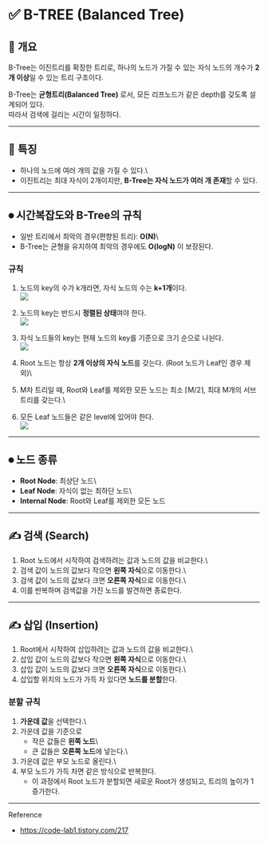 # ✅ B-TREE (Balanced Tree)

## 📌 개요

B-Tree는 이진트리를 확장한 트리로, 하나의 노드가 가질 수 있는 자식
노드의 개수가 **2개 이상**일 수 있는 트리 구조이다.

B-Tree는 **균형트리(Balanced Tree)** 로서, 모든 리프노드가 같은 depth를
갖도록 설계되어 있다.\
따라서 검색에 걸리는 시간이 일정하다.

------------------------------------------------------------------------

## 📖 특징

-   하나의 노드에 여러 개의 값을 가질 수 있다.\
-   이진트리는 최대 자식이 2개이지만, **B-Tree는 자식 노드가 여러 개
    존재**할 수 있다.

------------------------------------------------------------------------

## ⏺ 시간복잡도와 B-Tree의 규칙

-   일반 트리에서 최악의 경우(편향된 트리): **O(N)**\
-   B-Tree는 균형을 유지하여 최악의 경우에도 **O(logN)** 이 보장된다.

### 규칙

1.  노드의 key의 수가 k개라면, 자식 노드의 수는 **k+1개**이다.\
![](https://img1.daumcdn.net/thumb/R1280x0/?scode=mtistory2&fname=https%3A%2F%2Fblog.kakaocdn.net%2Fdna%2FQjG5H%2FbtrBgpDJkg7%2FAAAAAAAAAAAAAAAAAAAAAOVnYLFyIT3AB23WtU9lZhkCGBc6NrtaZFxaHuLQCUim%2Fimg.webp%3Fcredential%3DyqXZFxpELC7KVnFOS48ylbz2pIh7yKj8%26expires%3D1759244399%26allow_ip%3D%26allow_referer%3D%26signature%3DBatQaHV2oOftEMBSL56ZmCGvLH0%253D)

2.  노드의 key는 반드시 **정렬된 상태**여야 한다.\
![](https://img1.daumcdn.net/thumb/R1280x0/?scode=mtistory2&fname=https%3A%2F%2Fblog.kakaocdn.net%2Fdna%2FtxFtg%2FbtrBfY0XYJQ%2FAAAAAAAAAAAAAAAAAAAAABMV8FCwY368B2Piu1F8pBIiw4yGbNYSGzsn9exSK8tp%2Fimg.webp%3Fcredential%3DyqXZFxpELC7KVnFOS48ylbz2pIh7yKj8%26expires%3D1759244399%26allow_ip%3D%26allow_referer%3D%26signature%3DIB%252FzgNi2jbMQsXBZ%252BHXjXdyxfQ4%253D)

3.  자식 노드들의 key는 현재 노드의 key를 기준으로 크기 순으로 나뉜다.\
![](https://img1.daumcdn.net/thumb/R1280x0/?scode=mtistory2&fname=https%3A%2F%2Fblog.kakaocdn.net%2Fdna%2FJOl2D%2FbtrBfFAuAgh%2FAAAAAAAAAAAAAAAAAAAAAOFQMy-V-3QdIp7p9deUMprgaouvbnbpYv0eorarXQf3%2Fimg.webp%3Fcredential%3DyqXZFxpELC7KVnFOS48ylbz2pIh7yKj8%26expires%3D1759244399%26allow_ip%3D%26allow_referer%3D%26signature%3DYUUzJu8lZ9gTNlhQK2FZWrF80Xc%253D)

4.  Root 노드는 항상 **2개 이상의 자식 노드**를 갖는다. (Root 노드가 Leaf인 경우 제외)\


5.  M차 트리일 때, Root와 Leaf를 제외한 모든 노드는 최소 ⌈M/2⌉, 최대 M개의 서브 트리를 갖는다.\


6.  모든 Leaf 노드들은 같은 level에 있어야 한다.\
![](https://img1.daumcdn.net/thumb/R1280x0/?scode=mtistory2&fname=https%3A%2F%2Fblog.kakaocdn.net%2Fdna%2FBVE0C%2FbtrBfY05W5E%2FAAAAAAAAAAAAAAAAAAAAAKcvmqCyhTezGVXfVgZ2-A3BCuf4SG4q6YA7AOUdJ8zH%2Fimg.webp%3Fcredential%3DyqXZFxpELC7KVnFOS48ylbz2pIh7yKj8%26expires%3D1759244399%26allow_ip%3D%26allow_referer%3D%26signature%3D4DBkRsjneoBC1dGD5UWEvK8xRmQ%253D)

------------------------------------------------------------------------

## ⏺ 노드 종류

-   **Root Node**: 최상단 노드\
-   **Leaf Node**: 자식이 없는 최하단 노드\
-   **Internal Node**: Root와 Leaf를 제외한 모든 노드

------------------------------------------------------------------------

## ✍️ 검색 (Search)

1.  Root 노드에서 시작하여 검색하려는 값과 노드의 값을 비교한다.\
2.  검색 값이 노드의 값보다 작으면 **왼쪽 자식**으로 이동한다.\
3.  검색 값이 노드의 값보다 크면 **오른쪽 자식**으로 이동한다.\
4.  이를 반복하며 검색값을 가진 노드를 발견하면 종료한다.

------------------------------------------------------------------------

## ✍️ 삽입 (Insertion)

1.  Root에서 시작하여 삽입하려는 값과 노드의 값을 비교한다.\
2.  삽입 값이 노드의 값보다 작으면 **왼쪽 자식**으로 이동한다.\
3.  삽입 값이 노드의 값보다 크면 **오른쪽 자식**으로 이동한다.\
4.  삽입할 위치의 노드가 가득 차 있다면 **노드를 분할**한다.

### 분할 규칙

1.  **가운데 값**을 선택한다.\
2.  가운데 값을 기준으로
    -   작은 값들은 **왼쪽 노드**\
    -   큰 값들은 **오른쪽 노드**에 넣는다.\
3.  가운데 값은 부모 노드로 올린다.\
4.  부모 노드가 가득 차면 같은 방식으로 반복한다.
    -   이 과정에서 Root 노드가 분할되면 새로운 Root가 생성되고, 트리의
        높이가 1 증가한다.

------------------------------------------------------------------------

Reference
- https://code-lab1.tistory.com/217